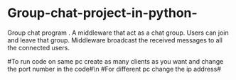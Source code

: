 # Group-chat-project-in-python-
Group chat program . A middleware that act as a chat group. Users can join and leave that group. Middleware broadcast the received messages to all the connected users.

#To run code on same pc create as many clients as you want and change the port number in the code#\n
#For different pc change the ip address#
